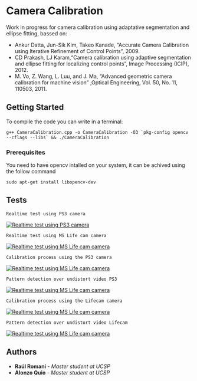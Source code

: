 # Camera Calibration
Work in progress for camera calibration using adaptative segmentation and ellipse fitting, bassed on:
- Ankur Datta, Jun-Sik Kim, Takeo Kanade, “Accurate Camera Calibration using Iterative Refinement of Control Points”, 2009.
- CD Prakash, LJ Karam,“Camera calibration using adaptive segmentation and ellipse fitting for localizing control points”, Image Processing (ICIP), 2012.
- M. Vo, Z. Wang, L. Luu, and J. Ma, “Advanced geometric camera calibration for machine vision” ,Optical Engineering, Vol. 50, No. 11, 110503, 2011.

## Getting Started

To compile the code you can write in a terminal:

```
g++ CameraCalibration.cpp -o CameraCalibration -O3 `pkg-config opencv --cflags --libs` && ./CameraCalibration
```

### Prerequisites

You need to have opencv intalled on your system, it can be achived using the follow command

```
sudo apt-get install libopencv-dev
```

## Tests
```
Realtime test using PS3 camera
```
[![Realtime test using PS3 camera](https://img.youtube.com/vi/fiKpNXRzBqk/0.jpg)](http://www.youtube.com/watch?v=fiKpNXRzBqk)

```
Realtime test using MS Life cam camera
```

[![Realtime test using MS Life cam camera](https://img.youtube.com/vi/Mj2aXRs_yH8/0.jpg)](http://www.youtube.com/watch?v=Mj2aXRs_yH8)


```
Calibration process using the PS3 camera
```
[![Realtime test using MS Life cam camera](https://img.youtube.com/vi/SeETo6rh8Dc/0.jpg)](http://www.youtube.com/watch?v=SeETo6rh8Dc)

```
Pattern detection over undistort video PS3
```
[![Realtime test using MS Life cam camera](https://img.youtube.com/vi/kJqUyMwAxqw/0.jpg)](http://www.youtube.com/watch?v=kJqUyMwAxqw)

```
Calibration process using the Lifecam camera
```
[![Realtime test using MS Life cam camera](https://img.youtube.com/vi/3aO17O0WskU/0.jpg)](http://www.youtube.com/watch?v=3aO17O0WskU)

```
Pattern detection over undistort video Lifecam
```
[![Realtime test using MS Life cam camera](https://img.youtube.com/vi/G8c-f89xj18/0.jpg)](http://www.youtube.com/watch?v=G8c-f89xj18)

## Authors

* **Raúl Romaní** - *Master student at UCSP*
* **Alonzo Quio** - *Master student at UCSP*

